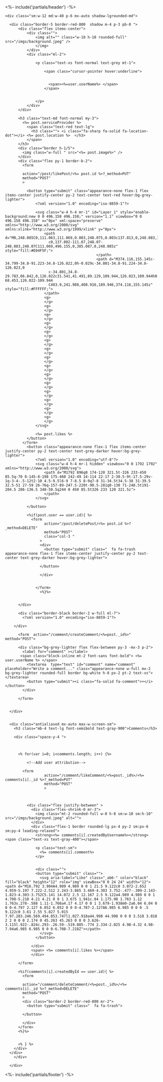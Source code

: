 <%- include('partials/header') -%>




<!-- <div class="sm:w-1/2 md:w-1/2 p-6 mx-auto shadow-lgrounded-md">-->








<div class="font-sans leading-none bg-grey-lighter mb-8">
   <div class="flex justify-center  items-center overflow-hidden bg-slate-100 h-3/5"> 
  
    <div class="sm:w-12 md:w-40 p-6 mx-auto shadow-lgrounded-md">
      
      <div class="border-5 border-red-800  shadow m-4 p-3 pb-0 ">
          <div class="flex items-center">
              <div class="">
                  <img alt="" class="w-10 h-10 rounded-full"    src="/imgs/background.jpeg" />
                  </img>
              </div>
              <div class="ml-2">
                  
                  <p class="text-xs font-normal text-grey mt-1">
                    
                      <span class="cursor-pointer hover:underline">
                        

                        <span><%=user.userName%> </span>
                      </span>
                      
                      
                  </p>
              </div>
          </div>
         
          <h3 class="text-md font-normal my-3">
            <%= post.serviceProvider %> 
              <span class="text-red text-lg">
                <h3 class=""> <i class="fa-sharp fa-solid fa-location-dot"></i> <%= post.location %>  </h3>
              </span>
          </h3>
          <div class="border h-1/5">
            <img class="w-full " src="<%= post.image%>" />
          </div>
          <div class="flex py-1 border-b-2">
            <form
         
            action="/post/likePost/<%= post.id %>?_method=PUT"
            method="POST"
            >
          
              <button type="submit" class="appearance-none flex-1 flex items-center justify-center py-2 text-center text-red hover:bg-grey-lighter"> 
                  <?xml version="1.0" encoding="iso-8859-1"?>
                  
                  <svg class="w-4 h-4 mr-1" id="Layer_1" style="enable-background:new 0 0 496.158 496.158;" version="1.1" viewbox="0 0 496.158 496.158" x="0px" xml:space="preserve" xmlns="http://www.w3.org/2000/svg" xmlns:xlink="http://www.w3.org/1999/xlink" y="0px">
                      <path d="M0,248.085C0,111.063,111.069,0.003,248.075,0.003c137.013,0,248.083,111.061,248.083,248.082
                        c0,137.002-111.07,248.07-248.083,248.07C111.069,496.155,0,385.087,0,248.085z" style="fill:#E04F5F;">
                                              </path>
                                              <path d="M374.116,155.145c-34.799-34.8-91.223-34.8-126.022,0h-0.029c-34.801-34.8-91.224-34.8-126.023,0
                        c-34.801,34.8-29.783,86.842,0,126.022c31.541,41.491,89.129,109.944,126.023,109.944h0.029c36.895,0,94.481-68.453,126.022-109.944
                        C403.9,241.988,408.916,189.946,374.116,155.145z" style="fill:#FFFFFF;">
                      </path>
                      <g>
                      </g>
                      <g>
                      </g>
                      <g>
                      </g>
                      <g>
                      </g>
                      <g>
                      </g>
                      <g>
                      </g>
                      <g>
                      </g>
                      <g>
                      </g>
                      <g>
                      </g>
                      <g>
                      </g>
                      <g>
                      </g>
                      <g>
                      </g>
                      <g>
                      </g>
                      <g>
                      </g>
                      <g>
                      </g>
                  </svg>
                  
                  <%= post.likes %>
              </button>
            </form>
              <button class="appearance-none flex-1 flex items-center justify-center py-2 text-center text-grey-darker hover:bg-grey-lighter">
                  <?xml version="1.0" encoding="utf-8"?>
                  <svg class="w-4 h-4 mr-1 hidden" viewbox="0 0 1792 1792" xmlns="http://www.w3.org/2000/svg">
                      <path d="M1792 896q0 174-120 321.5t-326 233-450 85.5q-70 0-145-8-198 175-460 242-49 14-114 22-17 2-30.5-9t-17.5-29v-1q-3-4-.5-12t2-10 4.5-9.5l6-9 7-8.5 8-9q7-8 31-34.5t34.5-38 31-39.5 32.5-51 27-59 26-76q-157-89-247.5-220t-90.5-281q0-130 71-248.5t191-204.5 286-136.5 348-50.5q244 0 450 85.5t326 233 120 321.5z">
                      </path>
                  </svg>
               
              </button>

              <%if(post.user == user.id){ %>
                <form
                      action="/post/deletePost/<%= post.id %>?_method=DELETE"
                      method="POST"
                      class="col-3 "
                    >
                    <div>
                      <button type="submit" class="  fa fa-trash appearance-none flex-1 flex items-center justify-center py-2 text-center text-grey-darker hover:bg-grey-lighter">
                       
                    </button>
                     
                    </div>
                   
                    
                  </form>
                    <%}%>

              
          </div>

          <div class="border-black border-2 w-full ml-7">
            <?xml version="1.0" encoding="iso-8859-1"?>
            
        </div>
          
          <form  action="/comment/createComment/<%=post._id%>" method="POST">
                   
          <div class="bg-grey-lighter flex flex-between py-3 -mx-3 p-2">
            <label for="comment" ></label>
           <span class="block-inline mt-2 font-sans font-bold"> <%= user.userName %> </span>
              <textarea  type="text" id="comment" name="comment" placeholder="Write a comment..." class="appearance-none w-full mx-2 bg-grey-lighter rounded-full border bg-white h-8 px-2 pt-2 text-xs"></textarea>
              <button type="submit"><i class="fa-solid fa-comment">+</i></button>
            </div>
           
          </form>
          

      </div>


      <div class="antialiased mx-auto max-w-screen-sm">
        <h3 class="mb-4 text-lg font-semibold text-gray-900">Comments</h3>
      
        <div class="space-y-4 ">



          <% for(var i=0; i<comments.length; i++) {%>
          
              <!--Add user attribution-->
              
            <form 
                      action="/comment/likeComment/<%=post._id%>/<%= comments[i]._id %>?_method=PUT"
                      method="POST"
                      >
              

      
              <div class="flex justify-between" >
                <div class="flex-shrink-0 mr-3">
                  <img class="mt-2 rounded-full w-8 h-8 sm:w-10 sm:h-10" src="/imgs/background.jpeg" alt="">
                </div>
                <div class="flex-1 border rounded-lg px-4 py-2 sm:px-6 sm:py-4 leading-relaxed">
                  <strong><%= comments[i].createdByUsername%></strong> <span class="text-xs text-gray-400"></span>
               
                  <p class="text-sm">
                    <%= comments[i].comment%>
                  </p>


                  <div class="">
                  <button type="submit" class="">
                    <svg aria-label="Like" class="_ab6-" color="black" fill="black" height="12" role="img" viewBox="0 0 24 24" width="12"><path d="M16.792 3.904A4.989 4.989 0 0 1 21.5 9.122c0 3.072-2.652 4.959-5.197 7.222-2.512 2.243-3.865 3.469-4.303 3.752-.477-.309-2.143-1.823-4.303-3.752C5.141 14.072 2.5 12.167 2.5 9.122a4.989 4.989 0 0 1 4.708-5.218 4.21 4.21 0 0 1 3.675 1.941c.84 1.175.98 1.763 1.12 1.763s.278-.588 1.11-1.766a4.17 4.17 0 0 1 3.679-1.938m0-2a6.04 6.04 0 0 0-4.797 2.127 6.052 6.052 0 0 0-4.787-2.127A6.985 6.985 0 0 0 .5 9.122c0 3.61 2.55 5.827 5.015 7.97.283.246.569.494.853.747l1.027.918a44.998 44.998 0 0 0 3.518 3.018 2 2 0 0 0 2.174 0 45.263 45.263 0 0 0 3.626-3.115l.922-.824c.293-.26.59-.519.885-.774 2.334-2.025 4.98-4.32 4.98-7.94a6.985 6.985 0 0 0-6.708-7.218Z"></path>
                    </svg>
                  </button> 
                 
                </div>
                <span> <%= comments[i].likes %></span>
                </div>
             
          </form>
         
          <%if(comments[i].createdById == user.id){ %>
            <form 
         
            action="/comment/deleteComment/<%=post._id%>/<%= comments[i]._id %>?_method=DELETE"
            method="POST"
            >
            <div class="border-2 border-red-800 mr-2">
              <button type="submit" class="  fa fa-trash">
               
            </button>
             
            </div>
          </form>
          <%}%>
          
         
          <% } %>
        </div>
      </div>
        </div>
    
      </div>
   
   

  </div>
  </div>


<%- include('partials/footer') -%>



